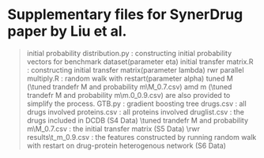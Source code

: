 # Supplementary files for SynerDrug paper by Liu et al.
> initial probability distribution.py : constructing initial probability vectors for benchmark dataset(parameter eta)
> initial transfer matrix.R : constructing initial transfer matrix(parameter lambda)
> rwr parallel multiply.R : random walk with restart(parameter alpha) 
  tuned M (\tuned trandefr M and probability m\M_0.7.csv) amd m (\tuned trandefr M and probability       m\m.0_0.9.csv) are also provided to simplify the process.
> GTB.py : gradient boosting tree 
> drugs.csv : all drugs involved
> proteins.csv : all proteins involved 
> druglist.csv : the drugs included in DCDB (S4 Data)
> \tuned trandefr M and probability m\M_0.7.csv : the initial transfer matrix (S5 Data)
> \rwr results\t_m_0.9.csv : the features constructed by running random walk with restart on drug-protein heterogenous network (S6 Data)
